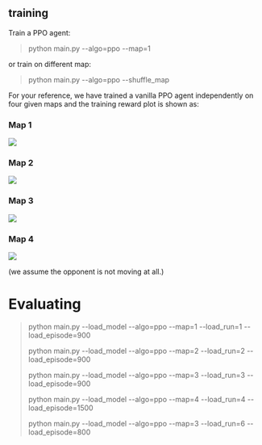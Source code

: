 ## training

Train a PPO agent:

>python main.py --algo=ppo --map=1

or train on different map:

>python main.py --algo=ppo --shuffle_map

For your reference, we have trained a vanilla PPO agent independently on four given maps and the training reward plot is shown as:

### Map 1

<img src=https://github.com/jidiai/Competition_Olympics-Running/blob/main/assets/PPO%20map1%20training%20(run1).png>

### Map 2

<img src=https://github.com/jidiai/Competition_Olympics-Running/blob/main/assets/PPO%20map2%20training%20(run2).png>

### Map 3

<img src=https://github.com/jidiai/Competition_Olympics-Running/blob/main/assets/PPO%20map3%20training%20(run3).png>

### Map 4

<img src=https://github.com/jidiai/Competition_Olympics-Running/blob/main/assets/PPO%20map4%20training%20(run4).png>

(we assume the opponent is not moving at all.)




# Evaluating

>python main.py --load_model --algo=ppo --map=1 --load_run=1 --load_episode=900
>
>python main.py --load_model --algo=ppo --map=2 --load_run=2 --load_episode=900
>
>python main.py --load_model --algo=ppo --map=3 --load_run=3 --load_episode=900
>
>python main.py --load_model --algo=ppo --map=4 --load_run=4 --load_episode=1500
>
>python main.py --load_model --algo=ppo --map=3 --load_run=6 --load_episode=800


